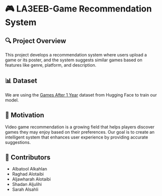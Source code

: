 # 🎮 LA3EEB-Game Recommendation System  

## 🔍 Project Overview  
This project develops a recommendation system where users upload a game or its poster, and the system suggests similar games based on features like genre, platform, and description.  

## 📊 Dataset  
We are using the [Games After 1 Year](https://huggingface.co/datasets/wiliamlee/games_after_1_years) dataset from Hugging Face to train our model.  

## 🎯 Motivation  
Video game recommendation is a growing field that helps players discover games they may enjoy based on their preferences. Our goal is to create an intelligent system that enhances user experience by providing accurate suggestions.  

## 👥 Contributors  
- Albatool Alkahlan  
- Raghad Alotaibi  
- Aljawharah Alotaibi  
- Shadan Aljulihi  
- Sarah Alsahli  
